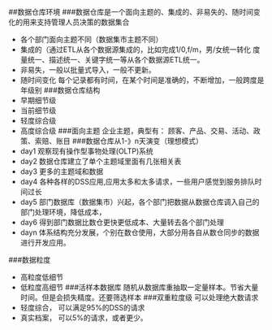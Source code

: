 ##数据仓库环境
###数据仓库是一个面向主题的、集成的、非易失的、随时间变化的用来支持管理人员决策的数据集合
* 各个部门面向主题不同（数据集市主题不同）
* 集成的（通过ETL从各个数据源集成的，比如完成1/0,f/m，男/女统一转化
度量统一、描述统一、关键字统一等从各个数据源ETL统一。
* 非易失，一般以批量式导入，一般不更新。
* 随时间变化 每个记录都有时间，在某个时间是准确的，不断增加，一般跨度是年级别
###数据仓库结构
* 早期细节级
* 当前细节级
* 轻度综合级
* 高度综合级
###面向主题
企业主题，典型有：
顾客、产品、交易、活动、政策、索赔、账目
###数据仓库从1-》n天演变（理想模式）
* day1 观察现有操作型事物处理(OLTP)系统
* day2 数据仓库建立了单个主题域里面有几张相关表
* day3 更多的主题域和数据
* day4 各种各样的DSS应用,应用太多和太多请求，一些用户感觉到服务排队时间过长
* day5 部门数据库（数据集市）兴起，各个部门把数据从数据仓库调入自己的部门处理环境，降低成本，
* day6 得到部门数据比数仓更快更低成本、大量转去各个部门处理
* dayn 体系结构充分发展，个别在数仓使用，大部分用各自从数仓同步的数据进行开发应用。

###数据粒度
* 高粒度低细节
* 低粒度高细节
###活样本数据库
随机从数据库重抽取一定量样本。节省大量时间。但是会损失精度。还要筛选样本
###双重粒度级 可以处理绝大数请求
* 轻度综合， 可以满足95%的DSS的请求
* 真实档案， 可以5%的请求，或者更少。
